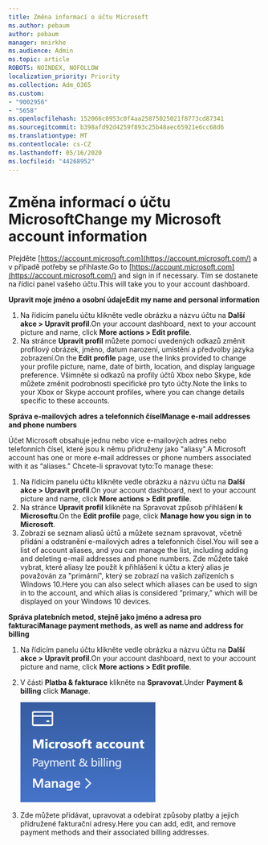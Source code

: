 ```yaml
---
title: Změna informací o účtu Microsoft
ms.author: pebaum
author: pebaum
manager: mnirkhe
ms.audience: Admin
ms.topic: article
ROBOTS: NOINDEX, NOFOLLOW
localization_priority: Priority
ms.collection: Adm_O365
ms.custom:
- "9002956"
- "5658"
ms.openlocfilehash: 152066c0953c0f4aa25875025021f8773cd87341
ms.sourcegitcommit: b398afd92d4259f893c25b48aec65921e6cc68d6
ms.translationtype: MT
ms.contentlocale: cs-CZ
ms.lasthandoff: 05/16/2020
ms.locfileid: "44268952"
---
```

# <a name="change-my-microsoft-account-information"></a><span data-ttu-id="e1733-102">Změna informací o účtu Microsoft</span><span class="sxs-lookup"><span data-stu-id="e1733-102">Change my Microsoft account information</span></span>

<span data-ttu-id="e1733-103">Přejděte [https://account.microsoft.com](https://account.microsoft.com/) a v případě potřeby se přihlaste.</span><span class="sxs-lookup"><span data-stu-id="e1733-103">Go to [https://account.microsoft.com](https://account.microsoft.com/) and sign in if necessary.</span></span> <span data-ttu-id="e1733-104">Tím se dostanete na řídicí panel vašeho účtu.</span><span class="sxs-lookup"><span data-stu-id="e1733-104">This will take you to your account dashboard.</span></span>  

<span data-ttu-id="e1733-105">**Upravit moje jméno a osobní údaje**</span><span class="sxs-lookup"><span data-stu-id="e1733-105">**Edit my name and personal information**</span></span>

1. <span data-ttu-id="e1733-106">Na řídicím panelu účtu klikněte vedle obrázku a názvu účtu na **Další akce > Upravit profil**.</span><span class="sxs-lookup"><span data-stu-id="e1733-106">On your account dashboard, next to your account picture and name, click **More actions > Edit profile**.</span></span>
2. <span data-ttu-id="e1733-107">Na stránce **Upravit profil** můžete pomocí uvedených odkazů změnit profilový obrázek, jméno, datum narození, umístění a předvolby jazyka zobrazení.</span><span class="sxs-lookup"><span data-stu-id="e1733-107">On the **Edit profile** page, use the links provided to change your profile picture, name, date of birth, location, and display language preference.</span></span> <span data-ttu-id="e1733-108">Všimněte si odkazů na profily účtů Xbox nebo Skype, kde můžete změnit podrobnosti specifické pro tyto účty.</span><span class="sxs-lookup"><span data-stu-id="e1733-108">Note the links to your Xbox or Skype account profiles, where you can change details specific to these accounts.</span></span>

<span data-ttu-id="e1733-109">**Správa e-mailových adres a telefonních čísel**</span><span class="sxs-lookup"><span data-stu-id="e1733-109">**Manage e-mail addresses and phone numbers**</span></span>

<span data-ttu-id="e1733-110">Účet Microsoft obsahuje jednu nebo více e-mailových adres nebo telefonních čísel, které jsou k němu přidruženy jako "aliasy".</span><span class="sxs-lookup"><span data-stu-id="e1733-110">A Microsoft account has one or more e-mail addresses or phone numbers associated with it as “aliases.”</span></span> <span data-ttu-id="e1733-111">Chcete-li spravovat tyto:</span><span class="sxs-lookup"><span data-stu-id="e1733-111">To manage these:</span></span>

1. <span data-ttu-id="e1733-112">Na řídicím panelu účtu klikněte vedle obrázku a názvu účtu na **Další akce > Upravit profil**.</span><span class="sxs-lookup"><span data-stu-id="e1733-112">On your account dashboard, next to your account picture and name, click **More actions > Edit profile**.</span></span>
2. <span data-ttu-id="e1733-113">Na stránce **Upravit profil** klikněte na Spravovat způsob přihlášení **k Microsoftu**.</span><span class="sxs-lookup"><span data-stu-id="e1733-113">On the **Edit profile** page, click **Manage how you sign in to Microsoft**.</span></span> 
3. <span data-ttu-id="e1733-114">Zobrazí se seznam aliasů účtů a můžete seznam spravovat, včetně přidání a odstranění e-mailových adres a telefonních čísel.</span><span class="sxs-lookup"><span data-stu-id="e1733-114">You will see a list of account aliases, and you can manage the list, including adding and deleting e-mail addresses and phone numbers.</span></span> <span data-ttu-id="e1733-115">Zde můžete také vybrat, které aliasy lze použít k přihlášení k účtu a který alias je považován za "primární", který se zobrazí na vašich zařízeních s Windows 10.</span><span class="sxs-lookup"><span data-stu-id="e1733-115">Here you can also select which aliases can be used to sign in to the account, and which alias is considered “primary,” which will be displayed on your Windows 10 devices.</span></span>

<span data-ttu-id="e1733-116">**Správa platebních metod, stejně jako jméno a adresa pro fakturaci**</span><span class="sxs-lookup"><span data-stu-id="e1733-116">**Manage payment methods, as well as name and address for billing**</span></span> 

1. <span data-ttu-id="e1733-117">Na řídicím panelu účtu klikněte vedle obrázku a názvu účtu na **Další akce > Upravit profil**.</span><span class="sxs-lookup"><span data-stu-id="e1733-117">On your account dashboard, next to your account picture and name, click **More actions > Edit profile**.</span></span>
2. <span data-ttu-id="e1733-118">V části **Platba & fakturace** klikněte na **Spravovat**.</span><span class="sxs-lookup"><span data-stu-id="e1733-118">Under **Payment & billing** click **Manage**.</span></span>

    ![Správa plateb a fakturace](media/manage-account.png)

3. <span data-ttu-id="e1733-120">Zde můžete přidávat, upravovat a odebírat způsoby platby a jejich přidružené fakturační adresy.</span><span class="sxs-lookup"><span data-stu-id="e1733-120">Here you can add, edit, and remove payment methods and their associated billing addresses.</span></span> 
